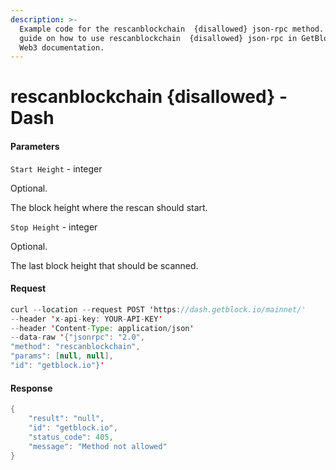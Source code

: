 ```yaml
---
description: >-
  Example code for the rescanblockchain  {disallowed} json-rpc method. Сomplete
  guide on how to use rescanblockchain  {disallowed} json-rpc in GetBlock.io
  Web3 documentation.
---
```


# rescanblockchain {disallowed} - Dash

#### Parameters

`Start Height` - integer

Optional.

The block height where the rescan should start.

`Stop Height` - integer

Optional.

The last block height that should be scanned.

#### Request

```java
curl --location --request POST 'https://dash.getblock.io/mainnet/' 
--header 'x-api-key: YOUR-API-KEY' 
--header 'Content-Type: application/json' 
--data-raw '{"jsonrpc": "2.0",
"method": "rescanblockchain",
"params": [null, null],
"id": "getblock.io"}'
```

#### Response

```java
{
    "result": "null",
    "id": "getblock.io",
    "status_code": 405,
    "message": "Method not allowed"
}
```
